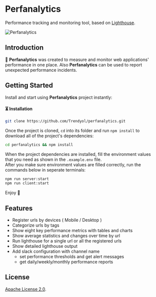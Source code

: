 # Perfanalytics

Performance tracking and monitoring tool, based on [Lighthouse](https://web.dev/measure).

![Perfanalytics](https://github.com/Trendyol/perfanalytics/blob/main/perfanalytics.gif)

## Introduction

:rocket: **Perfanalytics** was created to measure and monitor web applications' performance in one place. Also **Perfanalytics** can be used to report unexpected performance incidents.

## Getting Started

Install and start using **Perfanalytics** project instantly:

#### ⏳ Installation

```bash
git clone https://github.com/Trendyol/perfanalytics.git
```

Once the project is cloned, `cd` into its folder and run `npm install` to download all of the project's dependencies:

```bash
cd perfanalytics && npm install
```

When the project dependencies are installed, fill the environment values that you need as shown in the `.example.env` file. <br />
After you make sure environment values are filled correctly, run the commands below in seperate terminals:

```bash
npm run server:start
npm run client:start
```

Enjoy 🎉

## Features

- Register urls by devices ( Mobile / Desktop )
- Categorize urls by tags
- Show eight key performance metrics with tables and charts
- Show average statistics and changes over time by url
- Run lighthouse for a single url or all the registered urls
- Show detailed lighthouse output
- Add slack configuration with channel name
  - set performance thresholds and get alert messages
  - get daily/weekly/monthly performance reports

## License

[Apache License 2.0](https://github.com/Trendyol/perfanalytics/blob/main/LICENSE).
